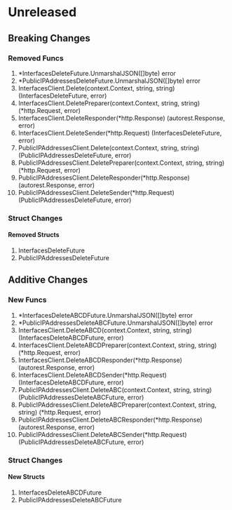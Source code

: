 # Unreleased

## Breaking Changes

### Removed Funcs

1. *InterfacesDeleteFuture.UnmarshalJSON([]byte) error
1. *PublicIPAddressesDeleteFuture.UnmarshalJSON([]byte) error
1. InterfacesClient.Delete(context.Context, string, string) (InterfacesDeleteFuture, error)
1. InterfacesClient.DeletePreparer(context.Context, string, string) (*http.Request, error)
1. InterfacesClient.DeleteResponder(*http.Response) (autorest.Response, error)
1. InterfacesClient.DeleteSender(*http.Request) (InterfacesDeleteFuture, error)
1. PublicIPAddressesClient.Delete(context.Context, string, string) (PublicIPAddressesDeleteFuture, error)
1. PublicIPAddressesClient.DeletePreparer(context.Context, string, string) (*http.Request, error)
1. PublicIPAddressesClient.DeleteResponder(*http.Response) (autorest.Response, error)
1. PublicIPAddressesClient.DeleteSender(*http.Request) (PublicIPAddressesDeleteFuture, error)

### Struct Changes

#### Removed Structs

1. InterfacesDeleteFuture
1. PublicIPAddressesDeleteFuture

## Additive Changes

### New Funcs

1. *InterfacesDeleteABCDFuture.UnmarshalJSON([]byte) error
1. *PublicIPAddressesDeleteABCFuture.UnmarshalJSON([]byte) error
1. InterfacesClient.DeleteABCD(context.Context, string, string) (InterfacesDeleteABCDFuture, error)
1. InterfacesClient.DeleteABCDPreparer(context.Context, string, string) (*http.Request, error)
1. InterfacesClient.DeleteABCDResponder(*http.Response) (autorest.Response, error)
1. InterfacesClient.DeleteABCDSender(*http.Request) (InterfacesDeleteABCDFuture, error)
1. PublicIPAddressesClient.DeleteABC(context.Context, string, string) (PublicIPAddressesDeleteABCFuture, error)
1. PublicIPAddressesClient.DeleteABCPreparer(context.Context, string, string) (*http.Request, error)
1. PublicIPAddressesClient.DeleteABCResponder(*http.Response) (autorest.Response, error)
1. PublicIPAddressesClient.DeleteABCSender(*http.Request) (PublicIPAddressesDeleteABCFuture, error)

### Struct Changes

#### New Structs

1. InterfacesDeleteABCDFuture
1. PublicIPAddressesDeleteABCFuture
